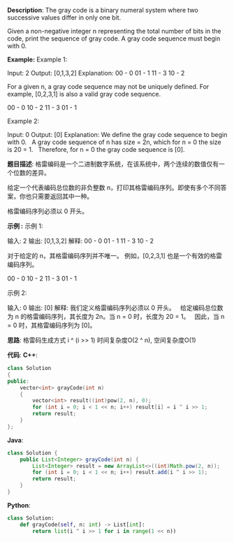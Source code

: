 __Description__:
The gray code is a binary numeral system where two successive values differ in only one bit.

Given a non-negative integer n representing the total number of bits in the code, print the sequence of gray code. A gray code sequence must begin with 0.

__Example:__
Example 1:

Input: 2
Output: [0,1,3,2]
Explanation:
00 - 0
01 - 1
11 - 3
10 - 2

For a given n, a gray code sequence may not be uniquely defined.
For example, [0,2,3,1] is also a valid gray code sequence.

00 - 0
10 - 2
11 - 3
01 - 1

Example 2:

Input: 0
Output: [0]
Explanation: We define the gray code sequence to begin with 0.
             A gray code sequence of n has size = 2n, which for n = 0 the size is 20 = 1.
             Therefore, for n = 0 the gray code sequence is [0].

__题目描述__:
格雷编码是一个二进制数字系统，在该系统中，两个连续的数值仅有一个位数的差异。

给定一个代表编码总位数的非负整数 n，打印其格雷编码序列。即使有多个不同答案，你也只需要返回其中一种。

格雷编码序列必须以 0 开头。

__示例 :__
示例 1:

输入: 2
输出: [0,1,3,2]
解释:
00 - 0
01 - 1
11 - 3
10 - 2

对于给定的 n，其格雷编码序列并不唯一。
例如，[0,2,3,1] 也是一个有效的格雷编码序列。

00 - 0
10 - 2
11 - 3
01 - 1

示例 2:

输入: 0
输出: [0]
解释: 我们定义格雷编码序列必须以 0 开头。
     给定编码总位数为 n 的格雷编码序列，其长度为 2n。当 n = 0 时，长度为 20 = 1。
     因此，当 n = 0 时，其格雷编码序列为 [0]。

__思路__:
格雷码生成方式 i ^ (i >> 1)
时间复杂度O(2 ^ n), 空间复杂度O(1)

__代码__:
__C++__:
```C++
class Solution 
{
public:
    vector<int> grayCode(int n) 
    {
        vector<int> result((int)pow(2, n), 0);
        for (int i = 0; i < 1 << n; i++) result[i] = i ^ i >> 1;
        return result;
    }
};
```

__Java__:
```Java
class Solution {
    public List<Integer> grayCode(int n) {
        List<Integer> result = new ArrayList<>((int)Math.pow(2, n));
        for (int i = 0; i < 1 << n; i++) result.add(i ^ i >> 1);
        return result;
    }
}
```

__Python__:
```Python
class Solution:
    def grayCode(self, n: int) -> List[int]:
        return list(i ^ i >> 1 for i in range(1 << n))
```
